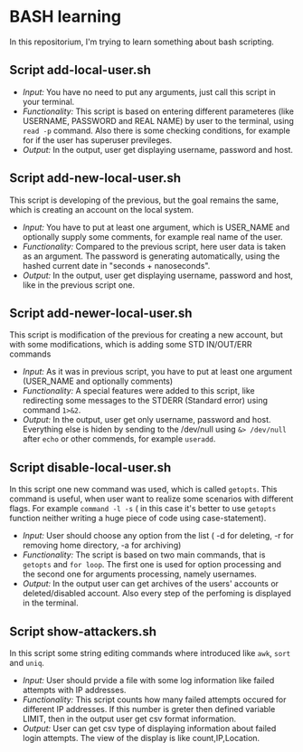 # BASH learning

In this repositorium, I'm trying to learn something about bash scripting.

## Script add-local-user.sh

- *Input:* You have no need to put any arguments, just call this script in your terminal.
- *Functionality:* This script is based on entering different parameteres (like USERNAME, PASSWORD and REAL NAME) by user to the terminal, using ``read -p`` command. Also there is some checking conditions, for example for if the user has superuser previleges.
- *Output:* In the output, user get displaying username, password and host.

## Script add-new-local-user.sh

This script is developing of the previous, but the goal remains the same, which is creating an account on the local system.
- *Input:*  You have to put at least one argument, which is USER_NAME and optionally supply some comments, for example real name of the user.
- *Functionality:* Compared to the previous script, here user data is taken as an argument. The password is generating automatically, using the hashed current date in "seconds + nanoseconds".
- *Output:* In the output, user get displaying username, password and host, like in the previous script one.

## Script add-newer-local-user.sh

This script is modification of the previous for creating a new account, but with some modifications, which is adding some STD IN/OUT/ERR commands
- *Input:*  As it was in previous script, you have to put at least one argument (USER_NAME and optionally comments)
- *Functionality:* A special features were added to this script, like redirecting some messages to the STDERR (Standard error) using command ``1>&2``.
- *Output:* In the output, user get only username, password and host. Everything else is hiden by sending to the /dev/null using ``&> /dev/null`` after ``echo`` or other commends, for example ``useradd``.

## Script disable-local-user.sh

In this script one new command was used, which is called ``getopts``. This command is useful, when user want to realize some scenarios with different flags. For example ``command -l -s`` ( in this case it's better to use ``getopts`` function neither writing a huge piece of code using case-statement).

- *Input:* User should choose any option from the list ( -d for deleting, -r for removing home directory, -a for archiving)
- *Functionality:* The script is based on two main commands, that is ``getopts`` and ``for loop``. The first one is used for option processing and the second one for arguments processing, namely usernames.
- *Output:* In the output user can get archives of the users' accounts or deleted/disabled account. Also every step of the perfoming is  displayed in the terminal.

## Script show-attackers.sh

In this script some string editing commands where introduced like ``awk``, ``sort`` and ``uniq``.

- *Input:* User should prvide a file with some log information like failed attempts with IP addresses.
- *Functionality:* This script counts how many failed attempts occured for different IP addresses. If this number is greter then defined variable LIMIT, then in the output user get csv format information.
- *Output:* User can get csv type of displaying information about failed login attempts. The view of the display is like count,IP,Location.
